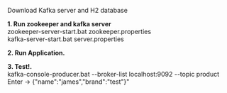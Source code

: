 Download Kafka server and H2 database 


**1. Run zookeeper and kafka server** <br>
zookeeper-server-start.bat zookeeper.properties <br>
kafka-server-start.bat server.properties

**2.  Run Application.**

**3.  Test!.** <br>
kafka-console-producer.bat --broker-list localhost:9092 --topic product <br>
 Enter -> {"name":"james","brand":"test"}"
